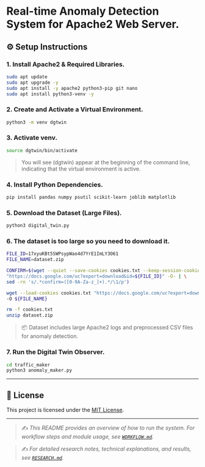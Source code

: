 
# **Real-time Anomaly Detection System for Apache2 Web Server**.

## ⚙️ Setup Instructions

### 1. Install Apache2 & Required Libraries.

```bash
sudo apt update
sudo apt upgrade -y
sudo apt install -y apache2 python3-pip git nano 
sudo apt install python3-venv -y
```

### 2. Create and Activate a Virtual Environment.

```bash
python3 -m venv dgtwin
```

### 3. Activate venv.

```bash
source dgtwin/bin/activate
```

>You will see (dgtwin) appear at the beginning of the command line, indicating that the virtual environment is active.

### 4. Install Python Dependencies.

```bash
pip install pandas numpy psutil scikit-learn joblib matplotlib 
```

### 5. Download the Dataset (Large Files).

```bash
python3 digital_twin.py
```

### 6. The dataset is too large so you need to download it.

```bash
FILE_ID=17xyuKBt5SWPsypWao4d7YrE1ImLY3O61
FILE_NAME=dataset.zip

CONFIRM=$(wget --quiet --save-cookies cookies.txt --keep-session-cookies --no-check-certificate \
"https://docs.google.com/uc?export=download&id=${FILE_ID}" -O- | \
sed -rn 's/.*confirm=([0-9A-Za-z_]+).*/\1/p')

wget --load-cookies cookies.txt "https://docs.google.com/uc?export=download&confirm=${CONFIRM}&id=${FILE_ID}" \
-O ${FILE_NAME}

rm -f cookies.txt
unzip dataset.zip
```
>📦 Dataset includes large Apache2 logs and preprocessed CSV files for anomaly detection.

### 7. Run the Digital Twin Observer.

```bash
cd traffic_maker
python3 anomaly_maker.py
```

---
## 📄 License

This project is licensed under the [MIT License](./LICENSE).

---
> ✍️ _This README provides an overview of how to run the system. For workflow steps and module usage, see [`WORKFLOW.md`](./WORKFLOW.md)._

> ✍️ _For detailed research notes, technical explanations, and results, see [`RESEARCH.md`](./RESEARCH.md)._


